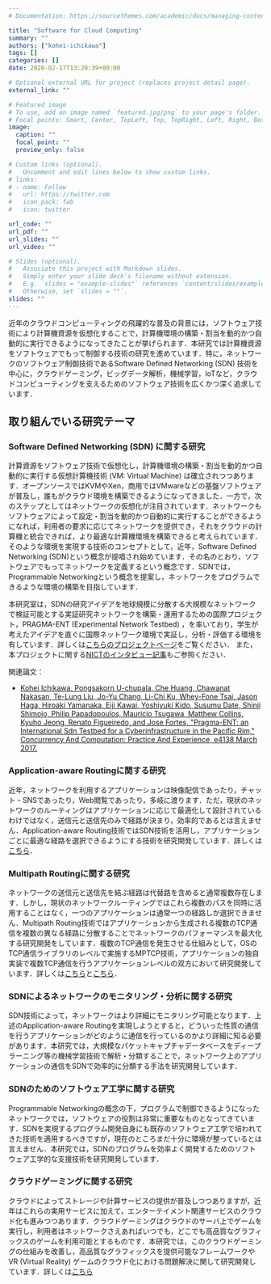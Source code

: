 ```yaml
---
# Documentation: https://sourcethemes.com/academic/docs/managing-content/

title: "Software for Cloud Computing"
summary: ""
authors: ["kohei-ichikawa"]
tags: []
categories: []
date: 2020-02-17T13:20:39+09:00

# Optional external URL for project (replaces project detail page).
external_link: ""

# Featured image
# To use, add an image named `featured.jpg/png` to your page's folder.
# Focal points: Smart, Center, TopLeft, Top, TopRight, Left, Right, BottomLeft, Bottom, BottomRight.
image:
  caption: ""
  focal_point: ""
  preview_only: false

# Custom links (optional).
#   Uncomment and edit lines below to show custom links.
# links:
# - name: Follow
#   url: https://twitter.com
#   icon_pack: fab
#   icon: twitter

url_code: ""
url_pdf: ""
url_slides: ""
url_video: ""

# Slides (optional).
#   Associate this project with Markdown slides.
#   Simply enter your slide deck's filename without extension.
#   E.g. `slides = "example-slides"` references `content/slides/example-slides.md`.
#   Otherwise, set `slides = ""`.
slides: ""
---
```


近年のクラウドコンピューティングの飛躍的な普及の背景には，ソフトウェア技術により計算機資源を仮想化することで，計算機環境の構築・割当を動的かつ自動的に実行できるようになってきたことが挙げられます．本研究では計算機資源をソフトウェアでもって制御する技術の研究を進めています．特に，ネットワークのソフトウェア制御技術であるSoftware Defined Networking (SDN) 技術を中心に，クラウドゲーミング，ビッグデータ解析，機械学習，IoTなど，クラウドコンピューティングを支えるためのソフトウェア技術を広くかつ深く追求しています．

## 取り組んでいる研究テーマ

### Software Defined Networking (SDN) に関する研究
計算資源をソフトウェア技術で仮想化し，計算機環境の構築・割当を動的かつ自動的に実行する仮想計算機技術 (VM: Virtual Machine) は確立されつつあります．オープンソースではKVMやXen，商用ではVMwareなどの基盤ソフトウェアが普及し，誰もがクラウド環境を構築できるようになってきました．一方で，次のステップとしてはネットワークの仮想化が注目されています．ネットワークもソフトウェアによって設定・割当を動的かつ自動的に実行することができるようになれば，利用者の要求に応じてネットワークを提供でき，それをクラウドの計算機と統合できれば，より最適な計算機環境を構築できると考えられています．そのような環境を実現する技術のコンセプトとして，近年，Software Defined Networking (SDN)という概念が提唱され始めています．その名のとおり，ソフトウェアでもってネットワークを定義するという概念です．SDNでは，Programmable Networkingという概念を提案し，ネットワークをプログラムできるような環境の構築を目指しています．

本研究室は，SDNの研究アイデアを地球規模に分散する大規模なネットワークで検証可能とする実証研究ネットワークを構築・運用するための国際プロジェクト，PRAGMA-ENT (Experimental Network Testbed) ，を率いており，学生が考えたアイデアを直ぐに国際ネットワーク環境で実証し，分析・評価する環境を有しています．詳しくは[こちらのプロジェクトページ](https://github.com/pragmagrid/pragma_ent/wiki)をご覧ください．
また，本プロジェクトに関する[NICTのインタビュー記事](https://testbed.nict.go.jp/interview/005_1.html)もご参照ください．

関連論文：
- [Kohei Ichikawa, Pongsakorn U-chupala, Che Huang, Chawanat Nakasan, Te-Lung Liu, Jo-Yu Chang, Li-Chi Ku, Whey-Fone Tsai, Jason Haga, Hiroaki Yamanaka, Eiji Kawai, Yoshiyuki Kido, Susumu Date, Shinji Shimojo, Philip Papadopoulos, Mauricio Tsugawa, Matthew Collins, Kyuho Jeong, Renato Figueiredo, and Jose Fortes, "Pragma-ENT: an International Sdn Testbed for a Cyberinfrastructure in the Pacific Rim," Concurrency And Computation: Practice And Experience, e4138 March 2017.](https://onlinelibrary.wiley.com/doi/full/10.1002/cpe.4138)

### Application-aware Routingに関する研究
近年，ネットワークを利用するアプリケーションは映像配信であったり，チャット・SNSであったり，Web閲覧であったり，多岐に渡ります．ただ，現状のネットワークのルーティングはアプリケーションに応じて最適化して設計されているわけではなく，送信元と送信先のみで経路が決まり，効率的であるとは言えません．Application-aware Routing技術ではSDN技術を活用し，アプリケーションごとに最適な経路を選択できるようにする技術を研究開発しています．詳しくは[こちら](/project/overseer)．

### Multipath Routingに関する研究
ネットワークの送信元と送信先を結ぶ経路は代替路を含めると通常複数存在します．しかし，現状のネットワークルーティングではこれら複数のパスを同時に活用することはなく，一つのアプリケーションは通常一つの経路しか選択できません．Multipath Routing技術ではアプリケーションから生成される複数のTCP通信を複数の異なる経路に分散することでネットワークのパフォーマンスを最大化する研究開発をしています．複数のTCP通信を発生させる仕組みとして，OSのTCP通信ライブラリのレベルで実施するMPTCP技術，アプリケーションの独自実装で複数TCP通信を行うアプリケーションレベルの双方において研究開発しています．詳しくは[こちら](/project/openflow-gridftp)と[こちら](/project/openflow-mptcp)．

### SDNによるネットワークのモニタリング・分析に関する研究
SDN技術によって，ネットワークはより詳細にモニタリング可能となります．上述のApplication-aware Routingを実現しようとすると，どういった性質の通信を行うアプリケーションがどのように通信を行っているのかより詳細に知る必要があります．本研究では，大規模なパケットキャプチャデータベースをディープラーニング等の機械学習技術で解析・分類することで，ネットワーク上のアプリケーションの通信をSDNで効率的に分類する手法を研究開発しています．

### SDNのためのソフトウェア工学に関する研究
Programmable Networkingの概念の下，プログラムで制御できるようになったネットワークでは，ソフトウェアの役割は非常に重要なものとなってきています．SDNを実現するプログラム開発自身にも既存のソフトウェア工学で培われてきた技術を適用するべきですが，現在のところまだ十分に環境が整っているとは言えません．本研究では，SDNのプログラムを効率よく開発するためのソフトウェア工学的な支援技術を研究開発しています．

### クラウドゲーミングに関する研究
クラウドによってストレージや計算サービスの提供が普及しつつありますが，近年はこれらの実用サービスに加えて，エンターテイメント関連サービスのクラウド化も進みつつあります．クラウドゲーミングはクラウドのサーバ上でゲームを実行し，利用者はネットワークさえあればいつでも，どこでも高品質なグラフィックスのゲームを利用可能とするものです．本研究では，このクラウドゲーミングの仕組みを改善し，高品質なグラフィックスを提供可能なフレームワークやVR (Virtual Reality) ゲームのクラウド化における問題解決に関して研究開発しています．詳しくは[こちら](/project/cloud-gaming/)

